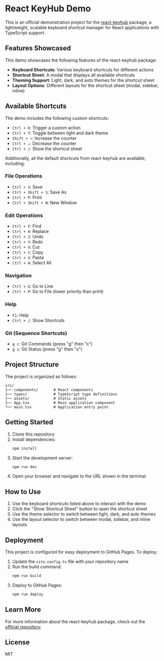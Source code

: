# React KeyHub Demo

This is an official demonstration project for the [react-keyhub](https://github.com/alimorshedzadeh/react-keyhub) package, a lightweight, scalable keyboard shortcut manager for React applications with TypeScript support.

## Features Showcased

This demo showcases the following features of the react-keyhub package:

- **Keyboard Shortcuts**: Various keyboard shortcuts for different actions
- **Shortcut Sheet**: A modal that displays all available shortcuts
- **Theming Support**: Light, dark, and auto themes for the shortcut sheet
- **Layout Options**: Different layouts for the shortcut sheet (modal, sidebar, inline)

## Available Shortcuts

The demo includes the following custom shortcuts:

- `Ctrl + K`: Trigger a custom action
- `Ctrl + T`: Toggle between light and dark theme
- `Shift + ↑`: Increase the counter
- `Ctrl + ↓`: Decrease the counter
- `Ctrl + /`: Show the shortcut sheet

Additionally, all the default shortcuts from react-keyhub are available, including:

### File Operations
- `Ctrl + S`: Save
- `Ctrl + Shift + S`: Save As
- `Ctrl + P`: Print
- `Ctrl + Shift + N`: New Window

### Edit Operations
- `Ctrl + F`: Find
- `Ctrl + H`: Replace
- `Ctrl + Z`: Undo
- `Ctrl + Y`: Redo
- `Ctrl + X`: Cut
- `Ctrl + C`: Copy
- `Ctrl + V`: Paste
- `Ctrl + A`: Select All

### Navigation
- `Ctrl + G`: Go to Line
- `Ctrl + P`: Go to File (lower priority than print)

### Help
- `F1`: Help
- `Ctrl + /`: Show Shortcuts

### Git (Sequence Shortcuts)
- `g c`: Git Commands (press "g" then "c")
- `g s`: Git Status (press "g" then "s")

## Project Structure

The project is organized as follows:

```
src/
├── components/       # React components
├── types/            # TypeScript type definitions
├── assets/           # Static assets
├── App.tsx           # Main application component
└── main.tsx          # Application entry point
```

## Getting Started

1. Clone this repository
2. Install dependencies:
   ```bash
   npm install
   ```
3. Start the development server:
   ```bash
   npm run dev
   ```
4. Open your browser and navigate to the URL shown in the terminal

## How to Use

1. Use the keyboard shortcuts listed above to interact with the demo
2. Click the "Show Shortcut Sheet" button to open the shortcut sheet
3. Use the theme selector to switch between light, dark, and auto themes
4. Use the layout selector to switch between modal, sidebar, and inline layouts

## Deployment

This project is configured for easy deployment to GitHub Pages. To deploy:

1. Update the `vite.config.ts` file with your repository name
2. Run the build command:
   ```bash
   npm run build
   ```
3. Deploy to GitHub Pages:
   ```bash
   npm run deploy
   ```

## Learn More

For more information about the react-keyhub package, check out the [official repository](https://github.com/alimorshedzadeh/react-keyhub).

## License

MIT
